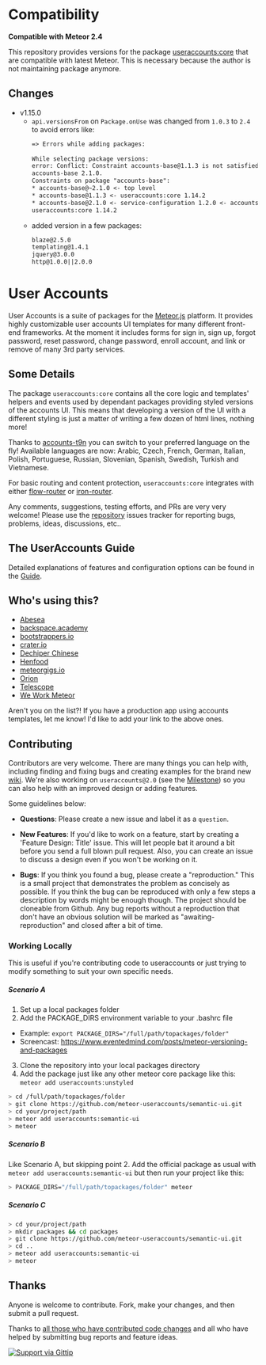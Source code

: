 # Compatibility

**Compatible with Meteor 2.4**

This repository provides versions for the package [useraccounts:core](https://github.com/meteor-compat/useraccounts-core/) that are compatible with latest Meteor. This is necessary because the author is not maintaining package anymore.

## Changes
- v1.15.0
  - `api.versionsFrom` on `Package.onUse` was changed from `1.0.3` to `2.4` to avoid errors like:
      ```txt
      => Errors while adding packages:             
                                                  
      While selecting package versions:
      error: Conflict: Constraint accounts-base@1.1.3 is not satisfied by
      accounts-base 2.1.0.
      Constraints on package "accounts-base":
      * accounts-base@~2.1.0 <- top level
      * accounts-base@1.1.3 <- useraccounts:core 1.14.2
      * accounts-base@2.1.0 <- service-configuration 1.2.0 <- accounts-base 2.1.0 <-
      useraccounts:core 1.14.2
      ```
  - added version in a few packages:
      ```txt
      blaze@2.5.0
      templating@1.4.1
      jquery@3.0.0
      http@1.0.0||2.0.0
      ```

# User Accounts

User Accounts is a suite of packages for the [Meteor.js](https://www.meteor.com/) platform. It provides highly customizable user accounts UI templates for many different front-end frameworks. At the moment it includes forms for sign in, sign up, forgot password, reset password, change password, enroll account, and link or remove of many 3rd party services.

## Some Details

The package `useraccounts:core` contains all the core logic and templates' helpers and events used by dependant packages providing styled versions of the accounts UI.
This means that developing a version of the UI with a different styling is just a matter of writing a few dozen of html lines, nothing more!

Thanks to [accounts-t9n](https://github.com/softwarerero/meteor-accounts-t9n) you can switch to your preferred language on the fly! Available languages are now: Arabic, Czech, French, German, Italian, Polish, Portuguese, Russian, Slovenian, Spanish, Swedish, Turkish and Vietnamese.

For basic routing and content protection, `useraccounts:core` integrates with either [flow-router](https://github.com/meteor-useraccounts/flow-routing) or [iron-router](https://atmospherejs.com/package/iron-router).

Any comments, suggestions, testing efforts, and PRs are very very welcome! Please use the [repository](https://github.com/meteor-useraccounts/ui) issues tracker for reporting bugs, problems, ideas, discussions, etc..

## The UserAccounts Guide
Detailed explanations of features and configuration options can be found in the <a href="https://github.com/meteor-useraccounts/core/blob/master/Guide.md" target="_blank">Guide</a>.

## Who's using this?

* [Abesea](https://abesea.com/)
* [backspace.academy](http://backspace.academy/)
* [bootstrappers.io](http://www.bootstrappers.io/)
* [crater.io](http://crater.io/)
* [Dechiper Chinese](http://app.decipherchinese.com/)
* [Henfood](http://labs.henesis.eu/henfood)
* [meteorgigs.io](https://www.meteorgigs.io/)
* [Orion](http://orionjs.org/)
* [Telescope](http://www.telesc.pe/)
* [We Work Meteor](http://www.weworkmeteor.com/)


Aren't you on the list?!
If you have a production app using accounts templates, let me know! I'd like to add your link to the above ones.

## Contributing
Contributors are very welcome. There are many things you can help with,
including finding and fixing bugs and creating examples for the brand new [wiki](https://github.com/meteor-useraccounts/wiki).
We're also working on `useraccounts@2.0` (see the [Milestone](https://github.com/meteor-useraccounts/core/milestones)) so you can also help
with an improved design or adding features.

Some guidelines below:

* **Questions**: Please create a new issue and label it as a `question`.

* **New Features**: If you'd like to work on a feature,
  start by creating a 'Feature Design: Title' issue. This will let people bat it
  around a bit before you send a full blown pull request. Also, you can create
  an issue to discuss a design even if you won't be working on it.

* **Bugs**: If you think you found a bug, please create a "reproduction." This is a small project that demonstrates the problem as concisely as possible. If you think the bug can be reproduced with only a few steps a description by words might be enough though. The project should be cloneable from Github. Any bug reports without a reproduction that don't have an obvious solution will be marked as "awaiting-reproduction" and closed after a bit of time.

###  Working Locally
This is useful if you're contributing code to useraccounts or just trying to modify something to suit your own specific needs.

##### Scenario A

1. Set up a local packages folder
2. Add the PACKAGE_DIRS environment variable to your .bashrc file
  - Example: `export PACKAGE_DIRS="/full/path/topackages/folder"`
  - Screencast: https://www.eventedmind.com/posts/meteor-versioning-and-packages
3. Clone the repository into your local packages directory
4. Add the package just like any other meteor core package like this: `meteor
   add useraccounts:unstyled`

```bash
> cd /full/path/topackages/folder
> git clone https://github.com/meteor-useraccounts/semantic-ui.git
> cd your/project/path
> meteor add useraccounts:semantic-ui
> meteor
```

##### Scenario B

Like Scenario A, but skipping point 2.
Add the official package as usual with `meteor add useraccounts:semantic-ui` but then run your project like this:

```bash
> PACKAGE_DIRS="/full/path/topackages/folder" meteor
```

##### Scenario C

```bash
> cd your/project/path
> mkdir packages && cd packages
> git clone https://github.com/meteor-useraccounts/semantic-ui.git
> cd ..
> meteor add useraccounts:semantic-ui
> meteor
```


## Thanks

Anyone is welcome to contribute. Fork, make your changes, and then submit a pull request.

Thanks to [all those who have contributed code changes](https://github.com/meteor-useraccounts/ui/graphs/contributors) and all who have helped by submitting bug reports and feature ideas.

[![Support via Gittip](https://rawgithub.com/twolfson/gittip-badge/0.2.0/dist/gittip.png)](https://www.gittip.com/splendido/)
